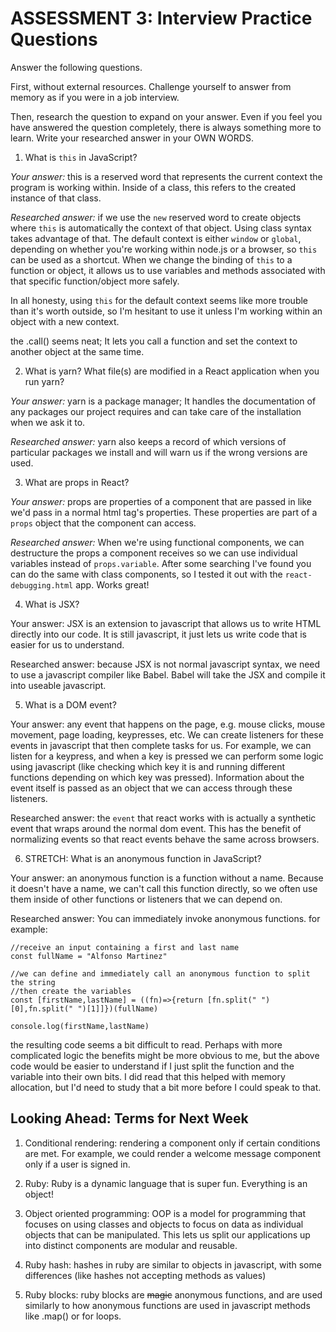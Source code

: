 # ASSESSMENT 3: Interview Practice Questions

Answer the following questions.

First, without external resources. Challenge yourself to answer from memory as if you were in a job interview.

Then, research the question to expand on your answer. Even if you feel you have answered the question completely, there is always something more to learn. Write your researched answer in your OWN WORDS.


1. What is `this` in JavaScript?

  *Your answer:* this is a reserved word that represents the current context the program is working within. Inside of a class, this refers to the created instance of that class.

  *Researched answer:* if we use the `new` reserved word to create objects where `this` is automatically the context of that object. Using class syntax takes advantage of that. The default context is either `window` or `global`, depending on whether you're working within node.js or a browser, so `this` can be used as a shortcut. When we change the binding of `this` to a function or object, it allows us to use variables and methods associated with that specific function/object more safely.

  In all honesty, using `this` for the default context seems like more trouble than it's worth outside, so I'm hesitant to use it unless I'm working within an object with a new context.

  the .call() seems neat; It lets you call a function and set the context to another object at the same time.




2. What is yarn? What file(s) are modified in a React application when you run yarn?

  *Your answer:* yarn is a package manager; It handles the documentation of any packages our project requires and can take care of the installation when we ask it to.

  *Researched answer:* yarn also keeps a record of which versions of particular packages we install and will warn us if the wrong versions are used.



3. What are props in React?

  *Your answer:* props are properties of a component that are passed in like we'd pass in a normal html tag's properties. These properties are part of a `props` object that the component can access.

  *Researched answer:* When we're using functional components, we can destructure the props a component receives so we can use individual variables instead of `props.variable`. After some searching I've found you can do the same with class components, so I tested it out with the `react-debugging.html` app. Works great!



4. What is JSX?

  Your answer: JSX is an extension to javascript that allows us to write HTML directly into our code. It is still javascript, it just lets us write code that is easier for us to understand.

  Researched answer: because JSX is not normal javascript syntax, we need to use a javascript compiler like Babel. Babel will take the JSX and compile it into useable javascript.



5. What is a DOM event?

  Your answer: any event that happens on the page, e.g. mouse clicks, mouse movement, page loading, keypresses, etc. We can create listeners for these events in javascript that then complete tasks for us. For example, we can listen for a keypress, and when a key is pressed we can perform some logic using javascript (like checking which key it is and running different functions depending on which key was pressed). Information about the event itself is passed as an object that we can access through these listeners.

  Researched answer: the `event` that react works with is actually a synthetic event that wraps around the normal dom event. This has the benefit of normalizing events so that react events behave the same across browsers. 



6. STRETCH: What is an anonymous function in JavaScript?

  Your answer: an anonymous function is a function without a name. Because it doesn't have a name, we can't call this function directly, so we often use them inside of other functions or listeners that we can depend on.

  Researched answer: You can immediately invoke anonymous functions. for example:
  ```
  //receive an input containing a first and last name
  const fullName = "Alfonso Martinez"

  //we can define and immediately call an anonymous function to split the string
  //then create the variables
  const [firstName,lastName] = ((fn)=>{return [fn.split(" ")[0],fn.split(" ")[1]]})(fullName)

  console.log(firstName,lastName)
  ```
  the resulting code seems a bit difficult to read. Perhaps with more complicated logic the benefits might be more obvious to me, but the above code would be easier to understand if I just split the function and the variable into their own bits. I did read that this helped with memory allocation, but I'd need to study that a bit more before I could speak to that.

## Looking Ahead: Terms for Next Week

1. Conditional rendering: rendering a component only if certain conditions are met. For example, we could render a welcome message component only if a user is signed in.

2. Ruby: Ruby is a dynamic language that is super fun. Everything is an object!

3. Object oriented programming: OOP is a model for programming that focuses on using classes and objects to focus on data as individual objects that can be manipulated. This lets us split our applications up into distinct components are modular and reusable.

4. Ruby hash: hashes in ruby are similar to objects in javascript, with some differences (like hashes not accepting methods as values)

5. Ruby blocks: ruby blocks are ~~magic~~ anonymous functions, and are used similarly to how anonymous functions are used in javascript methods like .map() or for loops.

